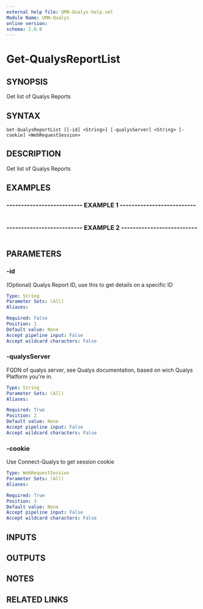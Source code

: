 ```yaml
---
external help file: UMN-Qualys-help.xml
Module Name: UMN-Qualys
online version: 
schema: 2.0.0
---
```


# Get-QualysReportList

## SYNOPSIS
Get list of Qualys Reports

## SYNTAX

```
Get-QualysReportList [[-id] <String>] [-qualysServer] <String> [-cookie] <WebRequestSession>
```

## DESCRIPTION
Get list of Qualys Reports

## EXAMPLES

### -------------------------- EXAMPLE 1 --------------------------
```

```

### -------------------------- EXAMPLE 2 --------------------------
```

```

## PARAMETERS

### -id
(Optional) Qualys Report ID, use this to get details on a specific ID

```yaml
Type: String
Parameter Sets: (All)
Aliases: 

Required: False
Position: 1
Default value: None
Accept pipeline input: False
Accept wildcard characters: False
```

### -qualysServer
FQDN of qualys server, see Qualys documentation, based on wich Qualys Platform you're in.

```yaml
Type: String
Parameter Sets: (All)
Aliases: 

Required: True
Position: 2
Default value: None
Accept pipeline input: False
Accept wildcard characters: False
```

### -cookie
Use Connect-Qualys to get session cookie

```yaml
Type: WebRequestSession
Parameter Sets: (All)
Aliases: 

Required: True
Position: 3
Default value: None
Accept pipeline input: False
Accept wildcard characters: False
```

## INPUTS

## OUTPUTS

## NOTES

## RELATED LINKS

